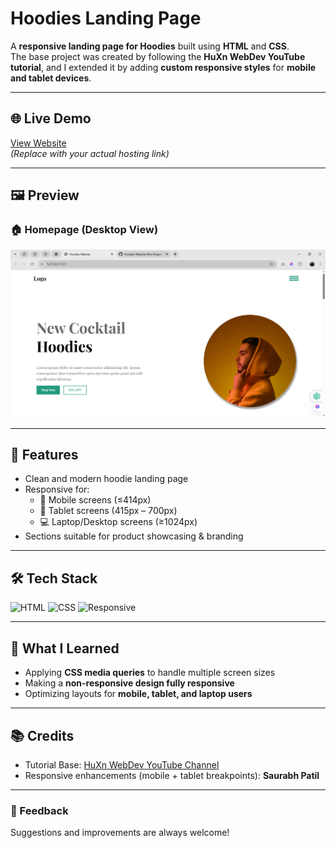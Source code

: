 # Hoodies Landing Page

A **responsive landing page for Hoodies** built using **HTML** and **CSS**.  
The base project was created by following the **HuXn WebDev YouTube tutorial**, and I extended it by adding **custom responsive styles** for **mobile and tablet devices**.

---

## 🌐 Live Demo
[View Website](https://your-hosted-link.com)  
*(Replace with your actual hosting link)*

---

## 🖼 Preview

### 🏠 Homepage (Desktop View)
![Homepage Screenshot](HoodiesWebsite.png)


---

## 📌 Features
- Clean and modern hoodie landing page  
- Responsive for:
  - 📱 Mobile screens (≤414px)
  - 📖 Tablet screens (415px – 700px)
  - 💻 Laptop/Desktop screens (≥1024px)  
- Sections suitable for product showcasing & branding  

---

## 🛠 Tech Stack
![HTML](https://img.shields.io/badge/HTML-5-orange?logo=html5&logoColor=white)
![CSS](https://img.shields.io/badge/CSS-3-blue?logo=css3&logoColor=white)
![Responsive](https://img.shields.io/badge/Responsive-Yes-brightgreen)

---

## 🚀 What I Learned
- Applying **CSS media queries** to handle multiple screen sizes  
- Making a **non-responsive design fully responsive**  
- Optimizing layouts for **mobile, tablet, and laptop users**  

---

## 📚 Credits
- Tutorial Base: [HuXn WebDev YouTube Channel]([https://www.youtube.com/@HuXnWebDev](https://www.youtube.com/watch?v=aWJyfsoow6w))  
- Responsive enhancements (mobile + tablet breakpoints): **Saurabh Patil**

---

### 📩 Feedback
Suggestions and improvements are always welcome! 

